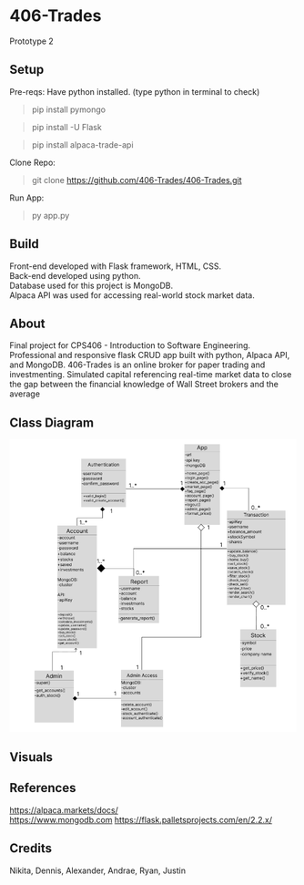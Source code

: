 # 406-Trades
Prototype 2

## Setup
Pre-reqs:
Have python installed. (type python in terminal to check)
> pip install pymongo

> pip install -U Flask

> pip install alpaca-trade-api

Clone Repo:
> git clone https://github.com/406-Trades/406-Trades.git

Run App:
> py app.py

## Build
Front-end developed with Flask framework, HTML, CSS.<br/>
Back-end developed using python.<br/>
Database used for this project is MongoDB.<br/>
Alpaca API was used for accessing real-world stock market data.

## About
Final project for CPS406 - Introduction to Software Engineering.<br/>
Professional and responsive flask CRUD app built with python, Alpaca API, and MongoDB. 406-Trades is an online broker for paper trading and investmenting. Simulated capital referencing real-time market data to close the gap between the financial knowledge of Wall Street brokers and the average 

## Class Diagram
![Classes](/static/assets/Updated_Class_Diagram.png)

## Visuals

## References
https://alpaca.markets/docs/<br/>
https://www.mongodb.com
https://flask.palletsprojects.com/en/2.2.x/

## Credits
Nikita, Dennis, Alexander, Andrae, Ryan, Justin
